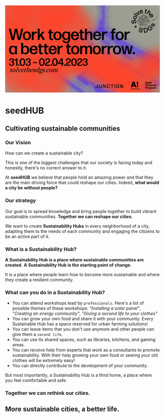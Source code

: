 ![ima](/img/img0.png)
# seedHUB
## Cultivating sustainable communities

### Our Vision

How can we create a sustainable city?

This is one of the biggest challenges that our society is facing today and honestly, there's no correct answer to it.

At **seedHUB** we believe that people hold an amazing power and that they are the main driving force that could reshape our cities. 
Indeed, **what would a city be without people?**

### Our strategy

Our goal is to spread knowledge and bring people together to build vibrant sustainable communities. 
**Together we can reshape our cities.**

We want to create **Sustainability Hubs** in every neighborhood of a city, adapting them to the needs of each community and engaging the citizens to be an active part of it.

### What is a Sustainability Hub?

**A Sustainability Hub is a place where sustainable communities are created.** 
**A Sustainability Hub is the starting point of change.**

It is a place where people learn how to become more sustainable and where they create a resilient community.

### What can you do in a Sustainability Hub?

- You can attend workshops lead by `professionals`. 
Here's a list of possible themes of these workshops: *"Installing a solar panel"*, *"Creating an energy community"*, *"Giving a second life to your clothes"*
- You can grow your own food and share it with your community. Every Sustainable Hub has a space reserved for urban farming solutions!
- You can leave items that you don't use anymore and other people can give them a `second life`.
- You can use its shared spaces, such as libraries, kitchens, and gaming areas.
- You can receive help from experts that work as a consultants to promote sustainability. With their help growing your own food or sewing your old clothes will be extremely easy!
- You can directly contribute to the development of your community.

But most importantly, a Sustainability Hub is a third home, a place where you feel comfortable and safe.


### Together we can rethink our cities.

## More sustainable cities, a better life.